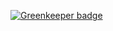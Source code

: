 

[![Greenkeeper badge](https://badges.greenkeeper.io/joefraley/tweeter--web.svg)](https://greenkeeper.io/)
